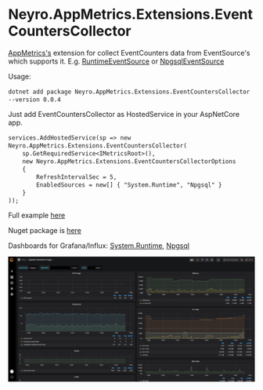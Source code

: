 # Neyro.AppMetrics.Extensions.EventCountersCollector
[AppMetrics's](https://github.com/AppMetrics/AppMetrics) extension for collect EventCounters data from EventSource's which supports it. E.g. [RuntimeEventSource](https://github.com/dotnet/coreclr/blob/release/3.0/src/System.Private.CoreLib/src/System/Diagnostics/Eventing/RuntimeEventSource.cs) or [NpgsqlEventSource](https://github.com/npgsql/npgsql/blob/dev/src/Npgsql/NpgsqlEventSource.cs)

Usage:

```
dotnet add package Neyro.AppMetrics.Extensions.EventCountersCollector --version 0.0.4
```

Just add EventCountersCollector as HostedService in your AspNetCore app.

```
services.AddHostedService(sp => new Neyro.AppMetrics.Extensions.EventCountersCollector(
	sp.GetRequiredService<IMetricsRoot>(),
    new Neyro.AppMetrics.Extensions.EventCountersCollectorOptions
    {
		RefreshIntervalSec = 5,
        EnabledSources = new[] { "System.Runtime", "Npgsql" }
    }
));
```
Full example [here](https://github.com/neyromant/Neyro.AppMetrics.Extensions/tree/develop/src/Neyro.AppMetrics.Extensions.EventCountersCollector/sandbox/ExampleApp)

Nuget package is [here](https://www.nuget.org/packages/Neyro.AppMetrics.Extensions.EventCountersCollector/)

Dashboards for Grafana/Influx: [System.Runtime](https://github.com/neyromant/Neyro.AppMetrics.Extensions/blob/develop/dashboards/grafana_influx/system.runtime.json), [Npgsql](https://github.com/neyromant/Neyro.AppMetrics.Extensions/blob/develop/dashboards/grafana_influx/npgsql.json)

![Example](https://github.com/neyromant/Neyro.AppMetrics.Extensions/blob/develop/dashboards/grafana_influx/screen.PNG)
